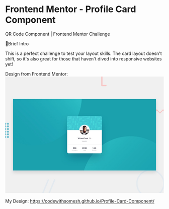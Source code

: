 # Frontend Mentor - Profile Card Component


QR Code Component | Frontend Mentor Challenge

📝Brief Intro

This is a perfect challenge to test your layout skills. The card layout doesn't shift, so it's also great for those that haven't dived into responsive websites yet!

Design from Frontend Mentor:
![Design preview for the Profile card component coding challenge](./design/desktop-preview.jpg)

My Design:
https://codewithsomesh.github.io/Profile-Card-Component/
